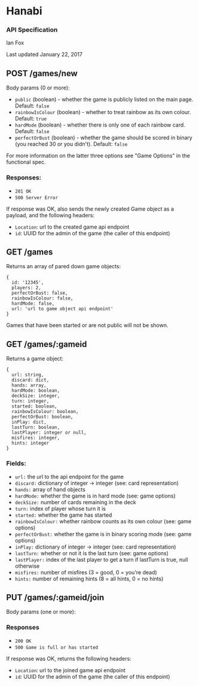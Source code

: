 # Hanabi
### API Specification

Ian Fox

Last updated January 22, 2017

## POST /games/new  
Body params (0 or more):
* `public` (boolean) - whether the game is publicly listed on the main page. Default: `false`
* `rainbowIsColour` (boolean) - whether to treat rainbow as its own colour. Default: `true`
* `hardMode` (boolean) - whether there is only one of each rainbow card. Default: `false`
* `perfectOrBust` (boolean) - whether the game should be scored in binary (you reached 30 or you didn't). Default: `false`  

For more information on the latter three options see "Game Options" in the functional spec.

### Responses:
* `201 OK`
* `500 Server Error`

If response was OK, also sends the newly created Game object as a payload, and the following headers:
* `Location`: url to the created game api endpoint  
* `id`: UUID for the admin of the game (the caller of this endpoint)

## GET /games  
Returns an array of pared down game objects:  
```
{
  id: '12345',  
  players: 2,
  perfectOrBust: false,
  rainbowIsColour: false,
  hardMode: false,
  url: 'url to game object api endpoint'
}
```
Games that have been started or are not public will not be shown.

## GET /games/:gameid
Returns a game object:  
```
{  
  url: string,  
  discard: dict,  
  hands: array,  
  hardMode: boolean,  
  deckSize: integer,  
  turn: integer,  
  started: boolean,  
  rainbowIsColour: boolean,  
  perfectOrBust: boolean,  
  inPlay: dict,  
  lastTurn: boolean,  
  lastPlayer: integer or null,  
  misfires: integer,  
  hints: integer
}
```

### Fields:  
* `url:` the url to the api endpoint for the game  
* `discard:` dictionary of integer -> integer (see: card representation)
* `hands:` array of hand objects  
* `hardMode:` whether the game is in hard mode (see: game options)
* `deckSize:` number of cards remaining in the deck  
* `turn:` index of player whose turn it is  
* `started:` whether the game has started  
* `rainbowIsColour:` whether rainbow counts as its own colour (see: game options)  
* `perfectOrBust:` whether the game is in binary scoring mode (see: game options)  
* `inPlay:` dictionary of integer -> integer (see: card representation)  
* `lastTurn:` whether or not it is the last turn (see: game options)
* `lastPlayer:` index of the last player to get a turn if lastTurn is true, null otherwise  
* `misfires:` number of misfires (3 = good, 0 = you're dead)
* `hints:` number of remaining hints (8 = all hints, 0 = no hints)

## PUT /games/:gameid/join
Body params (one or more):

### Responses
* `200 OK`
* `500 Game is full or has started`

If response was OK, returns the following headers:  
* `Location`: url to the joined game api endpoint
* `id`: UUID for the admin of the game (the caller of this endpoint)  
